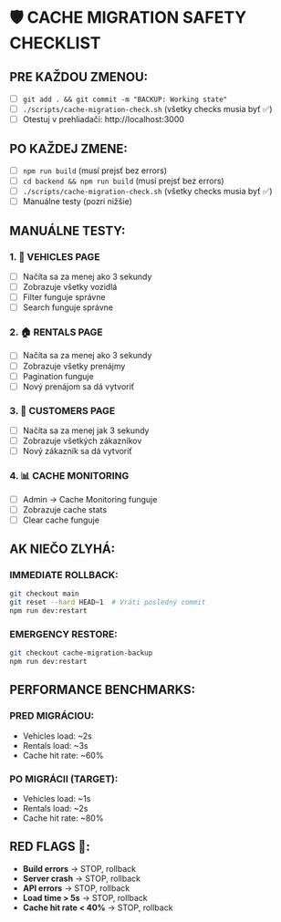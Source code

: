 # 🛡️ CACHE MIGRATION SAFETY CHECKLIST

## PRE KAŽDOU ZMENOU:
- [ ] `git add . && git commit -m "BACKUP: Working state"`
- [ ] `./scripts/cache-migration-check.sh` (všetky checks musia byť ✅)
- [ ] Otestuj v prehliadači: http://localhost:3000

## PO KAŽDEJ ZMENE:
- [ ] `npm run build` (musí prejsť bez errors)
- [ ] `cd backend && npm run build` (musí prejsť bez errors)  
- [ ] `./scripts/cache-migration-check.sh` (všetky checks musia byť ✅)
- [ ] Manuálne testy (pozri nižšie)

## MANUÁLNE TESTY:

### 1. 🚗 VEHICLES PAGE
- [ ] Načíta sa za menej ako 3 sekundy
- [ ] Zobrazuje všetky vozidlá
- [ ] Filter funguje správne
- [ ] Search funguje správne

### 2. 🏠 RENTALS PAGE  
- [ ] Načíta sa za menej ako 3 sekundy
- [ ] Zobrazuje všetky prenájmy
- [ ] Pagination funguje
- [ ] Nový prenájom sa dá vytvoriť

### 3. 👥 CUSTOMERS PAGE
- [ ] Načíta sa za menej jak 3 sekundy
- [ ] Zobrazuje všetkých zákazníkov
- [ ] Nový zákazník sa dá vytvoriť

### 4. 📊 CACHE MONITORING
- [ ] Admin → Cache Monitoring funguje
- [ ] Zobrazuje cache stats
- [ ] Clear cache funguje

## AK NIEČO ZLYHÁ:

### IMMEDIATE ROLLBACK:
```bash
git checkout main
git reset --hard HEAD~1  # Vráti posledný commit
npm run dev:restart
```

### EMERGENCY RESTORE:
```bash
git checkout cache-migration-backup
npm run dev:restart
```

## PERFORMANCE BENCHMARKS:

### PRED MIGRÁCIOU:
- Vehicles load: ~2s
- Rentals load: ~3s  
- Cache hit rate: ~60%

### PO MIGRÁCII (TARGET):
- Vehicles load: ~1s
- Rentals load: ~2s
- Cache hit rate: ~80%

## RED FLAGS 🚨:

- **Build errors** → STOP, rollback
- **Server crash** → STOP, rollback  
- **API errors** → STOP, rollback
- **Load time > 5s** → STOP, rollback
- **Cache hit rate < 40%** → STOP, rollback
